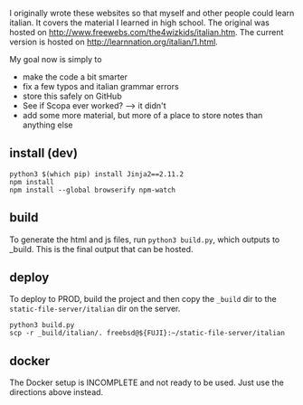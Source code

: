 I originally wrote these websites so that myself and other people could learn italian.  It covers the material I learned in high school.  The original was hosted on http://www.freewebs.com/the4wizkids/italian.htm.  The current version is hosted on http://learnnation.org/italian/1.html.

My goal now is simply to

  * make the code a bit smarter
  * fix a few typos and italian grammar errors
  * store this safely on GitHub
  * See if Scopa ever worked?  --> it didn't
  * add some more material, but more of a place to store notes than anything else

## install (dev)

    python3 $(which pip) install Jinja2==2.11.2
    npm install
    npm install --global browserify npm-watch

## build
To generate the html and js files, run `python3 build.py`, which outputs to _build.  This is the final output that can be hosted.

## deploy
To deploy to PROD, build the project and then copy the `_build` dir to the `static-file-server/italian` dir on the server.

    python3 build.py
    scp -r _build/italian/. freebsd@${FUJI}:~/static-file-server/italian

## docker
The Docker setup is INCOMPLETE and not ready to be used.  Just use the directions above instead.
